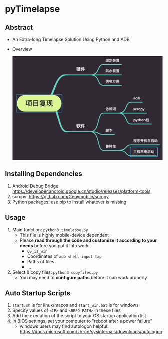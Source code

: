 # pyTimelapse

## Abstract

* An Extra-long Timelapse Solution Using Python and ADB

* Overview

  <img src="./doc/outline.jpg" alt="outline" style="zoom:50%;" />

## Installing Dependencies

1. Android Debug Bridge: https://developer.android.google.cn/studio/releases/platform-tools
2. scrcpy: https://github.com/Genymobile/scrcpy
3. Python packages: use pip to install whatever is missing

## Usage

1. Main function: `python3 timelapse.py`
   * This file is highly mobile-device dependent
   * Please **read through the code and customize it according to your needs** before you put it into work 
     * `OS_is_win`
     * Coordinates of `adb shell input tap`
     * Paths of files
     * ...
2. Select & copy files: `python3 copyfiles.py`
   * You may need to **configure paths** before it can work properly

## Auto Startup Scripts

1. `start.sh` is for linux/macos and `start_win.bat` is for windows
2. Specify values of `<IP>` and `<REPO PATH>` in these files
3. Add the execution of the script to your OS startup application list
4. In BIOS settings, set your computer to "reboot after a power failure"
   * windows users may find autologon helpful: https://docs.microsoft.com/zh-cn/sysinternals/downloads/autologon





